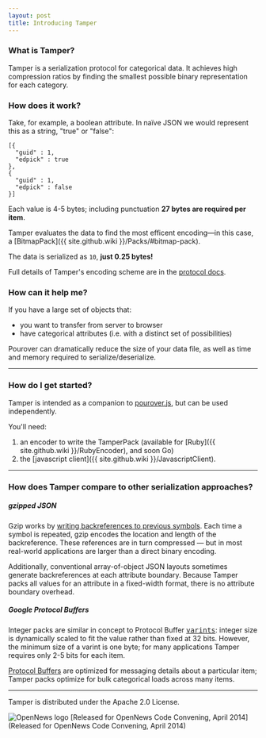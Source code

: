 ```yaml
---
layout: post
title: Introducing Tamper
---
```


### What is Tamper?

Tamper is a serialization protocol for categorical data.  It achieves high compression ratios by finding the smallest possible binary representation for each category.

### How does it work?

Take, for example, a boolean attribute.  In naïve JSON we would represent this as a string, "true" or "false":

```
[{
  "guid" : 1,
  "edpick" : true
},
{
  "guid" : 1,
  "edpick" : false
}]
```

Each value is 4-5 bytes; including punctuation **27 bytes are required per item**.

Tamper evaluates the data to find the most efficent encoding&mdash;in this case, a [BitmapPack]({{ site.github.wiki }}/Packs/#bitmap-pack).

The data is serialized as `10`, **just 0.25 bytes!**

Full details of Tamper's encoding scheme are in the [protocol docs](Packs).


### How can it help me?

If you have a large set of objects that:

  * you want to transfer from server to browser
  * have categorical attributes (i.e. with a distinct set of possibilities)

Pourover can dramatically reduce the size of your data file, as well as time and memory required to serialize/deserialize.

----

### How do I get started?

Tamper is intended as a companion to [pourover.js](http://newsdev.github.io/pourover/), but can be used independently.

You'll need:

  1. an encoder to write the TamperPack (available for [Ruby]({{ site.github.wiki }}/RubyEncoder), and soon Go)
  2. the [javascript client]({{ site.github.wiki }}/JavascriptClient).


---

### How does Tamper compare to other serialization approaches?

##### gzipped JSON

Gzip works by [writing backreferences to previous symbols](http://en.wikipedia.org/wiki/DEFLATE).  Each time a symbol is repeated, gzip encodes the location and length of the backreference.  These references are in turn compressed &mdash; but in most real-world applications are larger than a direct binary encoding.

Additionally, conventional array-of-object JSON layouts sometimes generate backreferences at each attribute boundary.  Because Tamper packs all values for an attribute in a fixed-width format, there is no attribute boundary overhead.

##### Google Protocol Buffers

Integer packs are similar in concept to Protocol Buffer  <tt>[varints](https://developers.google.com/protocol-buffers/docs/encoding#varints)</tt>: integer size is dynamically scaled to fit the value rather than fixed at 32 bits.  However, the minimum size of a varint is one byte; for many applications Tamper requires only 2-5 bits for each item.

[Protocol Buffers](https://developers.google.com/protocol-buffers/) are optimized for messaging details about a particular item; Tamper packs optimize for bulk categorical loads across many items.

----

Tamper is distributed under the Apache 2.0 License.

![OpenNews logo]({{site.baseurl}}/public/opennews-logo.png)
[Released for OpenNews Code Convening, April 2014](Released for OpenNews Code Convening, April 2014)